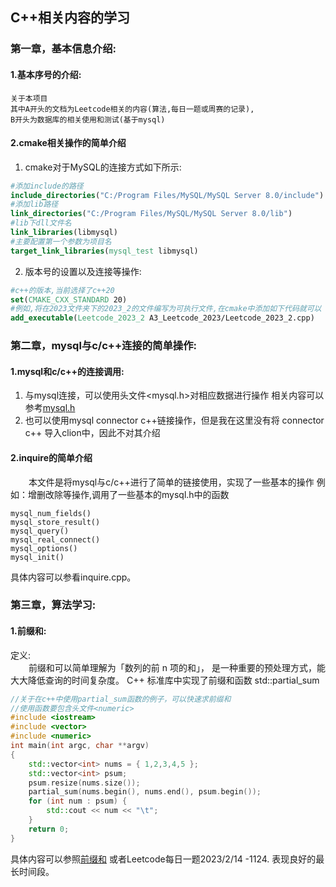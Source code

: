 ##  C++相关内容的学习
### 第一章，基本信息介绍:
#### 1.基本序号的介绍:
    关于本项目
    其中A开头的文档为Leetcode相关的内容(算法,每日一题或周赛的记录),
    B开头为数据库的相关使用和测试(基于mysql)
#### 2.cmake相关操作的简单介绍
1)  cmake对于MySQL的连接方式如下所示:
```cmake
#添加include的路径
include_directories("C:/Program Files/MySQL/MySQL Server 8.0/include")  
#添加lib路径
link_directories("C:/Program Files/MySQL/MySQL Server 8.0/lib")   
#lib下dll文件名
link_libraries(libmysql)  
#主要配置第一个参数为项目名
target_link_libraries(mysql_test libmysql)
```
2)  版本号的设置以及连接等操作:
```cmake
#c++的版本,当前选择了c++20
set(CMAKE_CXX_STANDARD 20)
#例如,将在2023文件夹下的2023_2的文件编写为可执行文件,在cmake中添加如下代码就可以
add_executable(Leetcode_2023_2 A3_Leetcode_2023/Leetcode_2023_2.cpp)
```
### 第二章，mysql与c/c++连接的简单操作:
#### 1.mysql和c/c++的连接调用:
1)  与mysql连接，可以使用头文件<mysql.h>对相应数据进行操作
相关内容可以参考[mysql.h](https://dev.mysql.com/doc/dev/mysql-server/latest/mysql_8h.html)
2)  也可以使用mysql connector c++链接操作，但是我在这里没有将
connector c++ 导入clion中，因此不对其介绍
#### 2.inquire的简单介绍
&ensp; &ensp; &ensp;本文件是将mysql与c/c++进行了简单的链接使用，实现了一些基本的操作
例如：增删改除等操作,调用了一些基本的mysql.h中的函数

    mysql_num_fields()
    mysql_store_result()
    mysql_query()
    mysql_real_connect()
    mysql_options()
    mysql_init()
具体内容可以参看inquire.cpp。
### 第三章，算法学习:
#### 1.前缀和:
定义:\
&ensp; &ensp; &ensp;前缀和可以简单理解为「数列的前 n 项的和」，
是一种重要的预处理方式，能大大降低查询的时间复杂度。
C++ 标准库中实现了前缀和函数 std::partial_sum

```c++
//关于在c++中使用partial_sum函数的例子，可以快速求前缀和
//使用函数要包含头文件<numeric>
#include <iostream>
#include <vector>
#include <numeric>
int main(int argc, char **argv) 
{  
    std::vector<int> nums = { 1,2,3,4,5 };
    std::vector<int> psum;
    psum.resize(nums.size());
    partial_sum(nums.begin(), nums.end(), psum.begin());
    for (int num : psum) {
        std::cout << num << "\t";
    }
    return 0;
}
```
具体内容可以参照[前缀和](https://oi-wiki.org/basic/prefix-sum/#%E5%89%8D%E7%BC%80%E5%92%8C)
或者Leetcode每日一题2023/2/14 -1124. 表现良好的最长时间段。
